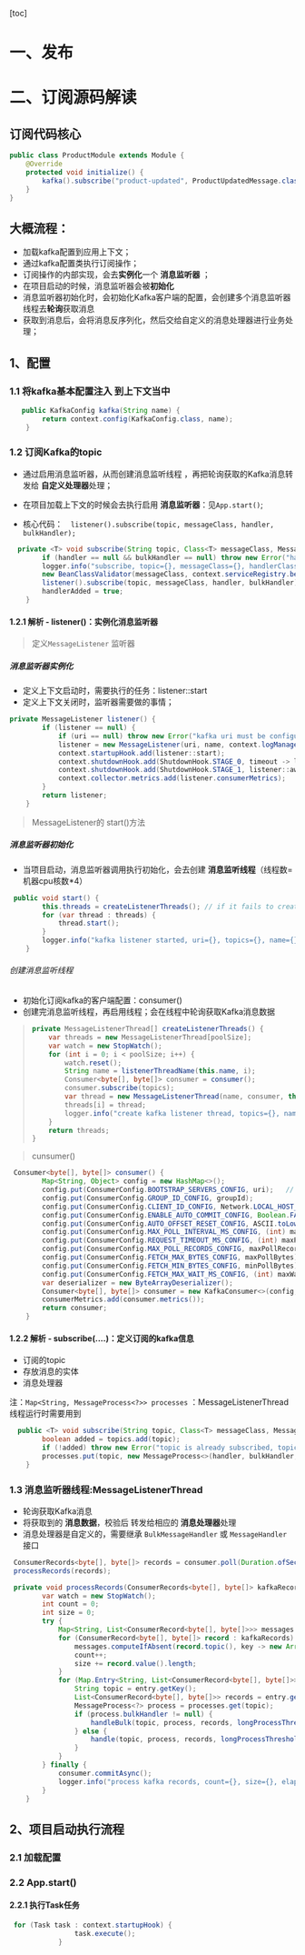 [toc]

# 一、发布

# 二、订阅源码解读

## 订阅代码核心

```java
public class ProductModule extends Module {
    @Override
    protected void initialize() {
        kafka().subscribe("product-updated", ProductUpdatedMessage.class, bind(ProductUpdatedMessageHandler.class));
    }
}
```

## 大概流程：

- 加载kafka配置到应用上下文；
- 通过kafka配置类执行订阅操作；
- 订阅操作的内部实现，会去**实例化**一个 **消息监听器** ；
- 在项目启动的时候，消息监听器会被**初始化**
- 消息监听器初始化时，会初始化Kafka客户端的配置，会创建多个消息监听器线程去**轮询**获取消息
- 获取到消息后，会将消息反序列化，然后交给自定义的消息处理器进行业务处理；

## 1、配置

### 1.1 将kafka基本配置注入 到上下文当中

```java
   public KafkaConfig kafka(String name) {
        return context.config(KafkaConfig.class, name);
    }
```

### 1.2  订阅Kafka的topic

-  通过启用消息监听器，从而创建消息监听线程 ，再把轮询获取的Kafka消息转发给 **自定义处理器**处理；
- 在项目加载上下文的时候会去执行启用 **消息监听器**：见`App.start()`;

- 核心代码：`  listener().subscribe(topic, messageClass, handler, bulkHandler);`

```java
  private <T> void subscribe(String topic, Class<T> messageClass, MessageHandler<T> handler, BulkMessageHandler<T> bulkHandler) {
        if (handler == null && bulkHandler == null) throw new Error("handler must not be null");
        logger.info("subscribe, topic={}, messageClass={}, handlerClass={}, name={}", topic, messageClass.getTypeName(), handler != null ? handler.getClass().getCanonicalName() : bulkHandler.getClass().getCanonicalName(), name);
        new BeanClassValidator(messageClass, context.serviceRegistry.beanClassNameValidator).validate();
        listener().subscribe(topic, messageClass, handler, bulkHandler);
        handlerAdded = true;
    }
```

#### 1.2.1  解析 - listener()：实例化消息监听器

>  定义`MessageListener` 监听器

##### 消息监听器实例化

- 定义上下文启动时，需要执行的任务：listener::start
- 定义上下文关闭时，监听器需要做的事情；

```java
private MessageListener listener() {
        if (listener == null) {
            if (uri == null) throw new Error("kafka uri must be configured first, name=" + name);
            listener = new MessageListener(uri, name, context.logManager);
            context.startupHook.add(listener::start);
            context.shutdownHook.add(ShutdownHook.STAGE_0, timeout -> listener.shutdown());
            context.shutdownHook.add(ShutdownHook.STAGE_1, listener::awaitTermination);
            context.collector.metrics.add(listener.consumerMetrics);
        }
        return listener;
    }
```

> MessageListener的 start()方法

##### 消息监听器初始化

- 当项目启动，消息监听器调用执行初始化，会去创建 **消息监听线程**（线程数=机器cpu核数*4）

```java
 public void start() {
        this.threads = createListenerThreads(); // if it fails to create thread (such kafka host is invalid, failed to create consumer), this.threads will be null to skip shutdown/awaitTermination
        for (var thread : threads) {
            thread.start();
        }
        logger.info("kafka listener started, uri={}, topics={}, name={}, groupId={}", uri, topics, name, groupId);
    }
```

###### 创建消息监听线程 

- 初始化订阅kafka的客户端配置：consumer() 
- 创建完消息监听线程，再启用线程；会在线程中轮询获取Kafka消息数据

> ```java
> private MessageListenerThread[] createListenerThreads() {
>     var threads = new MessageListenerThread[poolSize];
>     var watch = new StopWatch();
>     for (int i = 0; i < poolSize; i++) {
>         watch.reset();
>         String name = listenerThreadName(this.name, i);
>         Consumer<byte[], byte[]> consumer = consumer();
>         consumer.subscribe(topics);
>         var thread = new MessageListenerThread(name, consumer, this);
>         threads[i] = thread;
>         logger.info("create kafka listener thread, topics={}, name={}, elapsed={}", topics, name, watch.elapsed());
>     }
>     return threads;
> }
> ```



> cunsumer()

```java
 Consumer<byte[], byte[]> consumer() {
        Map<String, Object> config = new HashMap<>();
        config.put(ConsumerConfig.BOOTSTRAP_SERVERS_CONFIG, uri);   // immutable map requires value must not be null
        config.put(ConsumerConfig.GROUP_ID_CONFIG, groupId);
        config.put(ConsumerConfig.CLIENT_ID_CONFIG, Network.LOCAL_HOST_NAME + "-" + CONSUMER_CLIENT_ID_SEQUENCE.getAndIncrement());      // will show in monitor metrics
        config.put(ConsumerConfig.ENABLE_AUTO_COMMIT_CONFIG, Boolean.FALSE);
        config.put(ConsumerConfig.AUTO_OFFSET_RESET_CONFIG, ASCII.toLowerCase(OffsetResetStrategy.LATEST.name()));      // refer to org.apache.kafka.clients.consumer.ConsumerConfig, must be in("latest", "earliest", "none")
        config.put(ConsumerConfig.MAX_POLL_INTERVAL_MS_CONFIG, (int) maxProcessTime.toMillis());
        config.put(ConsumerConfig.REQUEST_TIMEOUT_MS_CONFIG, (int) maxProcessTime.plusSeconds(5).toMillis());
        config.put(ConsumerConfig.MAX_POLL_RECORDS_CONFIG, maxPollRecords);
        config.put(ConsumerConfig.FETCH_MAX_BYTES_CONFIG, maxPollBytes);
        config.put(ConsumerConfig.FETCH_MIN_BYTES_CONFIG, minPollBytes);
        config.put(ConsumerConfig.FETCH_MAX_WAIT_MS_CONFIG, (int) maxWaitTime.toMillis());
        var deserializer = new ByteArrayDeserializer();
        Consumer<byte[], byte[]> consumer = new KafkaConsumer<>(config, deserializer, deserializer);
        consumerMetrics.add(consumer.metrics());
        return consumer;
    }
```



#### 1.2.2  解析 - subscribe(....)：定义订阅的kafka信息

- 订阅的topic
- 存放消息的实体
- 消息处理器

注：`Map<String, MessageProcess<?>> processes` ：MessageListenerThread线程运行时需要用到

```java
  public <T> void subscribe(String topic, Class<T> messageClass, MessageHandler<T> handler, BulkMessageHandler<T> bulkHandler) {
        boolean added = topics.add(topic);
        if (!added) throw new Error("topic is already subscribed, topic=" + topic);
        processes.put(topic, new MessageProcess<>(handler, bulkHandler, messageClass));
    }

```



### 1.3 消息监听器线程:MessageListenerThread

- 轮询获取Kafka消息
- 将获取到的 **消息数据**，校验后 转发给相应的 **消息处理器**处理
- 消息处理器是自定义的，需要继承 `BulkMessageHandler` 或 `MessageHandler` 接口 

```java
 ConsumerRecords<byte[], byte[]> records = consumer.poll(Duration.ofSeconds(10));
 processRecords(records);
```

```java
 private void processRecords(ConsumerRecords<byte[], byte[]> kafkaRecords) {
        var watch = new StopWatch();
        int count = 0;
        int size = 0;
        try {
            Map<String, List<ConsumerRecord<byte[], byte[]>>> messages = new HashMap<>();     // record in one topic maintains order
            for (ConsumerRecord<byte[], byte[]> record : kafkaRecords) {
                messages.computeIfAbsent(record.topic(), key -> new ArrayList<>()).add(record);
                count++;
                size += record.value().length;
            }
            for (Map.Entry<String, List<ConsumerRecord<byte[], byte[]>>> entry : messages.entrySet()) {
                String topic = entry.getKey();
                List<ConsumerRecord<byte[], byte[]>> records = entry.getValue();
                MessageProcess<?> process = processes.get(topic);
                if (process.bulkHandler != null) {
                    handleBulk(topic, process, records, longProcessThreshold(batchLongProcessThresholdInNano, records.size(), count));
                } else {
                    handle(topic, process, records, longProcessThreshold(batchLongProcessThresholdInNano, 1, count));
                }
            }
        } finally {
            consumer.commitAsync();
            logger.info("process kafka records, count={}, size={}, elapsed={}", count, size, watch.elapsed());
        }
    }
```



## 2、项目启动执行流程

### 2.1 加载配置

### 2.2 App.start()

#### 2.2.1 执行Task任务

```java
 for (Task task : context.startupHook) {
                task.execute();
            }
```

